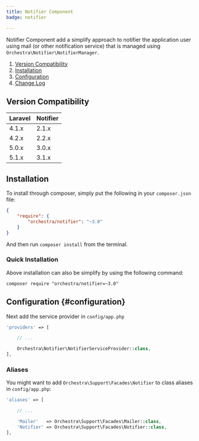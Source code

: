 ```yaml
---
title: Notifier Component
badge: notifier

---
```


Notifier Component add a simplify approach to notifier the application user using mail (or other notification service) that is managed using `Orchestra\Notifier\NotifierManager`.

1. [Version Compatibility](#compatibility)
2. [Installation](#installation)
3. [Configuration](#configuration)
4. [Change Log]({doc-url}/components/notifier/changes#v3-1)

<a name="compatibility"></a>
## Version Compatibility

Laravel    | Notifier
:----------|:----------
 4.1.x     | 2.1.x
 4.2.x     | 2.2.x
 5.0.x     | 3.0.x
 5.1.x     | 3.1.x

<a name="installation"></a>
## Installation

To install through composer, simply put the following in your `composer.json` file:

```json
{
    "require": {
        "orchestra/notifier": "~3.0"
    }
}
```

And then run `composer install` from the terminal.

<a name="quick-installation"></a>
### Quick Installation

Above installation can also be simplify by using the following command:

    composer require "orchestra/notifier=~3.0"

<a name="configuration"></a>
## Configuration {#configuration}

Next add the service provider in `config/app.php`

```php
'providers' => [

    // ...

    Orchestra\Notifier\NotifierServiceProvider::class,
],
```

### Aliases

You might want to add `Orchestra\Support\Facades\Notifier` to class aliases in `config/app.php`:

```php
'aliases' => [

    // ...

    'Mailer'   => Orchestra\Support\Facades\Mailer::class,
    'Notifier' => Orchestra\Support\Facades\Notifier::class,
],
```

